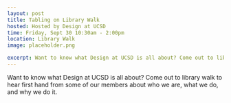 ```yaml
---
layout: post
title: Tabling on Library Walk
hosted: Hosted by Design at UCSD
time: Friday, Sept 30 10:30am - 2:00pm
location: Library Walk
image: placeholder.png

excerpt: Want to know what Design at UCSD is all about? Come out to library walk to hear first hand from some of our members about who we are, what we do, and why we do it. 
---
```

Want to know what Design at UCSD is all about? Come out to library walk to hear first hand from some of our members about who we are, what we do, and why we do it. 